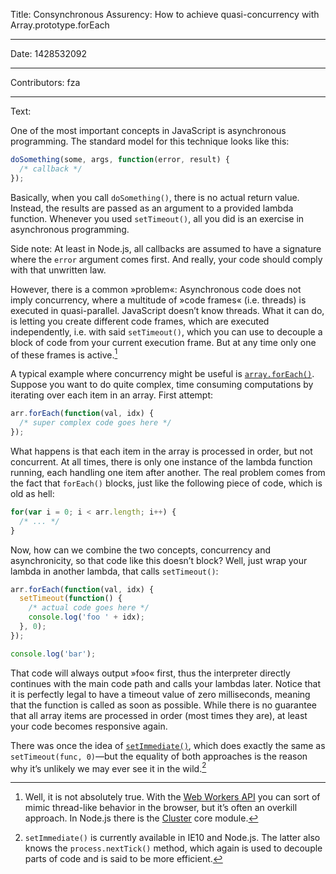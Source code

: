 Title: Consynchronous Assurency: How to achieve quasi-concurrency with Array.prototype.forEach

-----

Date: 1428532092

-----

Contributors: fza

-----

Text:

One of the most important concepts in JavaScript is asynchronous programming. The standard model for this technique looks like this:

```javascript
doSomething(some, args, function(error, result) {
  /* callback */
});
```

Basically, when you call `doSomething()`, there is no actual return value. Instead, the results are passed as an argument to a provided lambda function. Whenever you used `setTimeout()`, all you did is an exercise in asynchronous programming.

Side note: At least in Node.js, all callbacks are assumed to have a signature where the `error` argument comes first. And really, your code should comply with that unwritten law.

However, there is a common »problem«: Asynchronous code does not imply concurrency, where a multitude of »code frames« (i.e. threads) is executed in quasi-parallel. JavaScript doesn’t know threads. What it can do, is letting you create different code frames, which are executed independently, i.e. with said `setTimeout()`, which you can use to decouple a block of code from your current execution frame. But at any time only one of these frames is active.[^Threads in JavaScript]

A typical example where concurrency might be useful is [`array.forEach()`](https://developer.mozilla.org/en-US/docs/Web/JavaScript/Reference/Global_Objects/Array/forEach). Suppose you want to do quite complex, time consuming computations by iterating over each item in an array. First attempt:

```javascript
arr.forEach(function(val, idx) {
  /* super complex code goes here */
});
```

What happens is that each item in the array is processed in order, but not concurrent. At all times, there is only one instance of the lambda function running, each handling one item after another. The real problem comes from the fact that `forEach()` blocks, just like the following piece of code, which is old as hell:

```javascript
for(var i = 0; i < arr.length; i++) {
  /* ... */
}
```

Now, how can we combine the two concepts, concurrency and asynchronicity, so that code like this doesn’t block? Well, just wrap your lambda in another lambda, that calls `setTimeout()`:

```javascript
arr.forEach(function(val, idx) {
  setTimeout(function() {
    /* actual code goes here */
    console.log('foo ' + idx);
  }, 0);
});

console.log('bar');
```

That code will always output »foo« first, thus the interpreter directly continues with the main code path and calls your lambdas later. Notice that it is perfectly legal to have a timeout value of zero milliseconds, meaning that the function is called as soon as possible. While there is no guarantee that all array items are processed in order (most times they are), at least your code becomes responsive again.

There was once the idea of [`setImmediate()`](https://developer.mozilla.org/en-US/docs/Web/API/Window/setImmediate), which does exactly the same as `setTimeout(func, 0)`—but the equality of both approaches is the reason why it’s unlikely we may ever see it in the wild.[^setImmediate]

[^Threads in JavaScript]: Well, it is not absolutely true. With the [Web Workers API](https://developer.mozilla.org/en-US/docs/Web/API/Web_Workers_API) you can sort of mimic thread-like behavior in the browser, but it’s often an overkill approach. In Node.js there is the [Cluster](https://nodejs.org/api/cluster.html) core module.

[^setImmediate]: `setImmediate()` is currently available in IE10 and Node.js. The latter also knows the `process.nextTick()` method, which again is used to decouple parts of code and is said to be more efficient.
